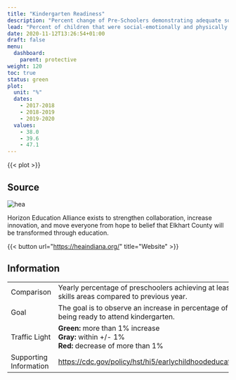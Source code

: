 ```yaml
---
title: "Kindergarten Readiness"
description: "Percent change of Pre-Schoolers demonstrating adequate social emotional and physical skills."
lead: "Percent of children that were social-emotionally and physically ready for Kindergarten, e.g. children that demonstrated a total of 6 skills in those two domains all or most of the time."
date: 2020-11-12T13:26:54+01:00
draft: false
menu:
  dashboard:
    parent: protective
weight: 120
toc: true
status: green
plot:
  unit: "%"
  dates:
    - 2017-2018
    - 2018-2019
    - 2019-2020
  values:
    - 38.0
    - 39.6
    - 47.1
---
```


{{< plot >}}

## Source

![hea](/images/hea.png)

Horizon Education Alliance exists to strengthen collaboration, increase innovation, and move everyone from hope to belief that Elkhart County will be transformed through education.

{{< button url="https://heaindiana.org/" title="Website" >}}

## Information

| | |
| --- | ----------- |
| Comparison | Yearly percentage of preschoolers achieving at least a 3 in 6 skills areas compared to previous year. |
| Goal | The goal is to observe an increase in percentage of preschoolers being ready to attend kindergarten. |
| Traffic Light | **Green:** more than 1% increase<br>**Gray:** within +/- 1%<br>**Red:** decrease of more than 1% |
| Supporting Information | <https://cdc.gov/policy/hst/hi5/earlychildhoodeducation/index.html> |
